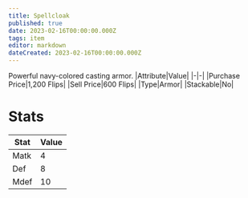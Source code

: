 ```yaml
---
title: Spellcloak
published: true
date: 2023-02-16T00:00:00.000Z
tags: item
editor: markdown
dateCreated: 2023-02-16T00:00:00.000Z
---
```


Powerful navy-colored casting armor.
|Attribute|Value|
|-|-|
|Purchase Price|1,200 Flips|
|Sell Price|600 Flips|
|Type|Armor|
|Stackable|No|

# Stats
|Stat|Value|
|-|-|
|Matk|4|
|Def|8|
|Mdef|10|
